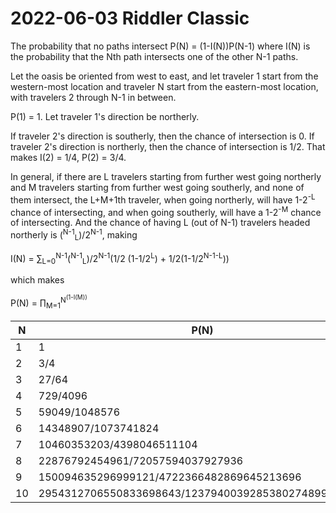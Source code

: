 2022-06-03 Riddler Classic
==========================
The probability that no paths intersect P(N) = (1-I(N))P(N-1) where
I(N) is the probability that the Nth path intersects one of the
other N-1 paths.

Let the oasis be oriented from west to east, and let traveler 1 start
from the western-most location and traveler N start from the eastern-most
location, with travelers 2 through N-1 in between.

P(1) = 1.  Let traveler 1's direction be northerly.

If traveler 2's direction is southerly, then the chance of intersection is 0.
If traveler 2's direction is northerly, then the chance of intersection is 1/2.
That makes I(2) = 1/4, P(2) = 3/4.

In general, if there are L travelers starting from further west going northerly
and M travelers starting from further west going southerly, and none of them
intersect, the L+M+1th traveler, when going northerly, will have
1-2<sup>-L</sup> chance of intersecting, and when going southerly,
will have a 1-2<sup>-M</sup> chance of intersecting.
And the chance of having L (out of N-1) travelers
headed northerly is (<sup>N-1</sup><sub>L</sub>)/2<sup>N-1</sup>, making

I(N) = ∑<sub>L=0</sub><sup>N-1</sup>(<sup>N-1</sup><sub>L</sub>)/2<sup>N-1</sup>(1/2 (1-1/2<sup>L</sup>) + 1/2(1-1/2<sup>N-1-L</sup>))

which makes

P(N) = ∏<sub>M=1</sub><sup>N<sup>(1-I(M))

|N|P(N)| |
|-|----|-|
|1|1   |1|
|2|3/4 |0.75|
|3|27/64|0.42|
|4|729/4096|0.18|
|5|59049/1048576|0.056|
|6|14348907/1073741824|0.013|
|7|10460353203/4398046511104|0.0024|
|8|22876792454961/72057594037927936|0.00032|
|9|150094635296999121/4722366482869645213696|0.000032|
|10|2954312706550833698643/1237940039285380274899124224|0.0000029|
